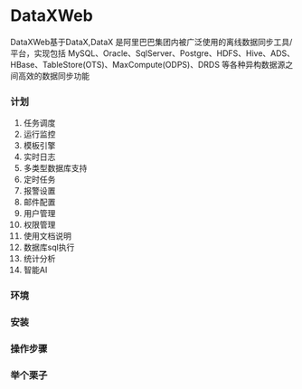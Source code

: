 # DataXWeb

DataXWeb基于DataX,DataX 是阿里巴巴集团内被广泛使用的离线数据同步工具/平台，实现包括 MySQL、Oracle、SqlServer、Postgre、HDFS、Hive、ADS、HBase、TableStore(OTS)、MaxCompute(ODPS)、DRDS 等各种异构数据源之间高效的数据同步功能


### 计划
1. 任务调度
2. 运行监控
3. 模板引擎
4. 实时日志
5. 多类型数据库支持
6. 定时任务
7. 报警设置
8. 邮件配置
9. 用户管理
10. 权限管理
11. 使用文档说明
12. 数据库sql执行
13. 统计分析
14. 智能AI


### 环境


### 安装


### 操作步骤


### 举个栗子



